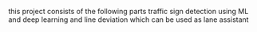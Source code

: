 this project consists of the following parts traffic sign detection using ML and deep learning and line deviation which can be used as lane assistant
